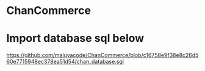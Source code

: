 # ChanCommerce

# Import database sql below
https://github.com/maluyacode/ChanCommerce/blob/c16758e9f38e8c26d560e7715948ec378ea51d54/chan_database.sql
